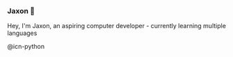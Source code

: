 ###  Jaxon 👋
Hey, I'm Jaxon, an aspiring computer developer - currently learning multiple languages

@icn-python
